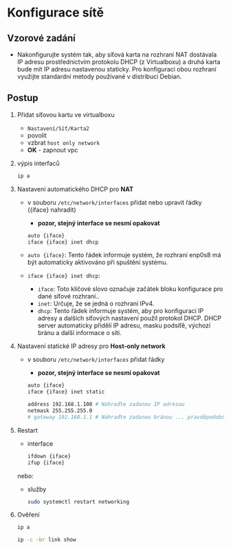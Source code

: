 # Konfigurace sítě

## Vzorové zadání

- Nakonfigurujte systém tak, aby síťová karta na rozhraní NAT dostávala IP adresu prostřednictvím protokolu DHCP (z Virtualboxu) a druhá karta bude mít IP adresu nastavenou staticky. Pro konfiguraci obou rozhraní využijte standardní metody používané v distribuci Debian.

## Postup

1. Přidat síťovou kartu ve virtualboxu

   - `Nastavení/Síť/Karta2`
   - povolit
   - vzbrat `host only network`
   - **OK** - zapnout vpc

1. výpis interfaců

   ```bash
   ip a
   ```

1. Nastavení automatického DHCP pro **NAT**

   - v souboru `/etc/network/interfaces` přidat nebo upravit řádky ({iface} nahradit)

     - **pozor, stejný interface se nesmí opakovat**

     ```bash
     auto {iface}
     iface {iface} inet dhcp
     ```

   - `auto {iface}`: Tento řádek informuje systém, že rozhraní enp0s8 má být automaticky aktivováno při spuštění systému.
   - `iface {iface} inet dhcp`:

     - `iface`: Toto klíčové slovo označuje začátek bloku konfigurace pro dané síťové rozhraní..
     - `inet`: Určuje, že se jedná o rozhraní IPv4.
     - `dhcp`: Tento řádek informuje systém, aby pro konfiguraci IP adresy a dalších síťových nastavení použil protokol DHCP. DHCP server automaticky přidělí IP adresu, masku podsíťě, výchozí bránu a další informace o síti.

1. Nastavení statické IP adresy pro **Host-only network**

   - v souboru `/etc/network/interfaces` přidat řádky

     - **pozor, stejný interface se nesmí opakovat**

     ```bash
     auto {iface}
     iface {iface} inet static

     address 192.168.1.100 # Nahraďte zadanou IP adresou
     netmask 255.255.255.0
     # gateway 192.168.1.1 # Nahraďte zadanou bránou ... pravděpodobně nebude
     ```

1. Restart

   - interface

     ```bash
     ifdown {iface}
     ifup {iface}
     ```

   nebo:

   - služby

     ```bash
     sudo systemctl restart networking
     ```

1. Ověření

   ```bash
   ip a
   ```

   ```bash
   ip -c -br link show
   ```
